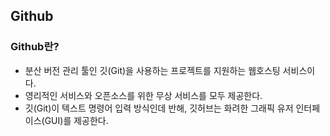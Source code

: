 ## Github
### Github란?
- 분산 버전 관리 툴인 깃(Git)을 사용하는 프로젝트를 지원하는 웹호스팅 서비스이다.
- 영리적인 서비스와 오픈소스를 위한 무상 서비스를 모두 제공한다.
- 깃(Git)이 텍스트 명령어 입력 방식인데 반해, 깃허브는 화려한 그래픽 유저 인터페이스(GUI)를 제공한다.


